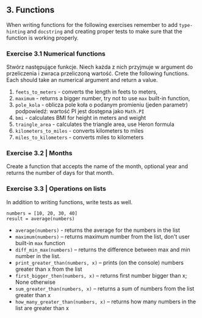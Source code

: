 ## 3. Functions

When writing functions for the following exercises remember to add `type-hinting` and `docstring` and creating proper tests to make sure that the function is working properly.

### Exercise 3.1 Numerical functions

Stwórz następujące funkcje. Niech każda z nich przyjmuje w argument do przeliczenia i zwraca przeliczoną wartość.
Crete the following functions. Each should take an numerical argument and return a value.

1. `feets_to_meters` - converts the length in feets to meters,
2. `maximum` - returns a bigger number, try not to use `max` built-in function,
3. `pole_kola` - oblicza pole koła o podanym promieniu (jeden parametr)
podpowiedź: wartość PI jest dostępna jako `Math.PI`
4. `bmi` - calculates BMI for height in meters and weight
5. `traingle_area` - calculates the triangle area, use Heron formula
6. `kilometers_to_miles` - converts kilometers to miles
7. `miles_to_kilometers` - converts miles to kilometers

### Exercise 3.2 | Months

Create a function that accepts the name of the month, optional year and returns the number of days for that month.

### Exercise 3.3 | Operations on lists

In addition to writing functions, write tests as well.

```
numbers = [10, 20, 30, 40]
result = average(numbers)
```

- `average(numbers)` - returns the average for the numbers in the list
- `maximum(numbers)` – returns maximum number from the list, don't user built-in `max` function
- `diff_min_max(numbers)` – returns the difference between max and min number in the list. 
- `print_greater_than(numbers, x)` – prints (on the console) numbers greater than x from the list
- `first_bigger_then(numbers, x)` – returns first number bigger than x; None otherwise
- `sum_greater_than(numbers, x)` – returns a sum of numbers from the list greater than x
- `how_many_greater_than(numbers, x)` – returns how many numbers in the list are greater than x